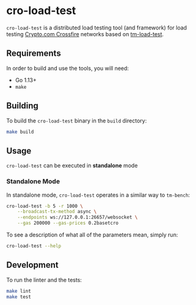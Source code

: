 # cro-load-test

`cro-load-test` is a distributed load testing tool (and framework) for load
testing [Crypto.com Crossfire](https://chain.crypto.com/crossfire) networks based on [tm-load-test](https://github.com/informalsystems/tm-load-test).

## Requirements
In order to build and use the tools, you will need:

* Go 1.13+
* `make`

## Building
To build the `cro-load-test` binary in the `build` directory:

```bash
make build
```

## Usage
`cro-load-test` can be executed in **standalone** mode

### Standalone Mode
In standalone mode, `cro-load-test` operates in a similar way to `tm-bench`:

```bash
cro-load-test -b 5 -r 1000 \
    --broadcast-tx-method async \
    --endpoints ws://127.0.0.1:26657/websocket \
    --gas 200000 --gas-prices 0.2basetcro
```

To see a description of what all of the parameters mean, simply run:

```bash
cro-load-test --help
```

## Development
To run the linter and the tests:

```bash
make lint
make test
```

